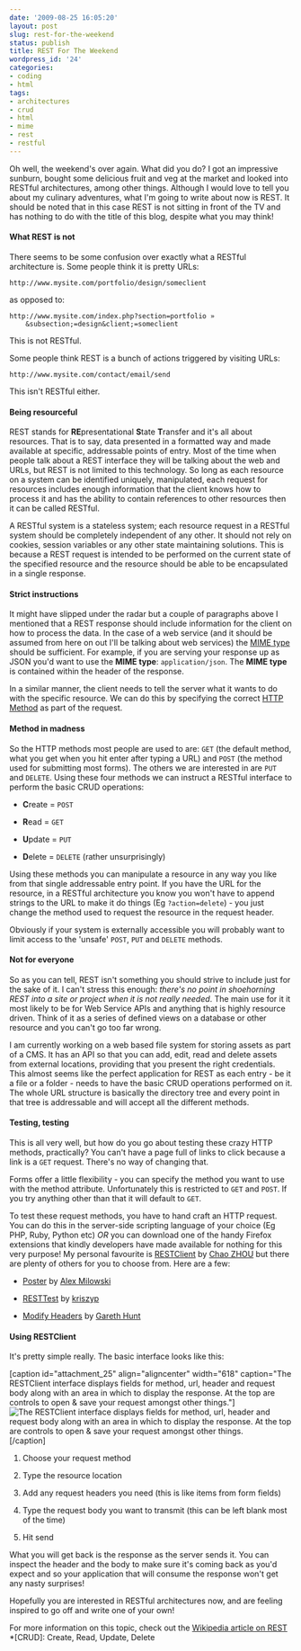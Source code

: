 ```yaml
---
date: '2009-08-25 16:05:20'
layout: post
slug: rest-for-the-weekend
status: publish
title: REST For The Weekend
wordpress_id: '24'
categories:
- coding
- html
tags:
- architectures
- crud
- html
- mime
- rest
- restful
---
```


Oh well, the weekend's over again. What did you do? I got an impressive sunburn, bought some delicious fruit and veg at the market and looked into RESTful architectures, among other things. Although I would love to tell you about my culinary adventures, what I'm going to write about now is REST. It should be noted that in this case REST is not sitting in front of the TV and has nothing to do with the title of this blog, despite what you may think!



#### What REST is not



There seems to be some confusion over exactly what a RESTful architecture is. Some people think it is pretty URLs:


    
    
    http://www.mysite.com/portfolio/design/someclient
    



as opposed to:


    
    
    http://www.mysite.com/index.php?section=portfolio »
        &subsection;=design&client;=someclient
    



This is not RESTful.

Some people think REST is a bunch of actions triggered by visiting URLs:


    
    
    http://www.mysite.com/contact/email/send
    



This isn't RESTful either.



#### Being resourceful



REST stands for **RE**presentational **S**tate **T**ransfer and it's all about resources. That is to say, data presented in a formatted way and made available at specific, addressable points of entry. Most of the time when people talk about a REST interface they will be talking about the web and URLs, but REST is not limited to this technology. So long as each resource on a system can be identified uniquely, manipulated, each request for resources includes enough information that the client knows how to process it and has the ability to contain references to other resources then it can be called RESTful.

A RESTful system is a stateless system; each resource request in a RESTful system should be completely independent of any other. It should not rely on cookies, session variables or any other state maintaining solutions. This is because a REST request is intended to be performed on the current state of the specified resource and the resource should be able to be encapsulated in a single response.



#### Strict instructions



It might have slipped under the radar but a couple of paragraphs above I mentioned that a REST response should include information for the client on how to process the data. In the case of a web service (and it should be assumed from here on out I'll be talking about web services) the [MIME type](http://en.wikipedia.org/wiki/MIME_type) should be sufficient. For example, if you are serving your response up as JSON you'd want to use the **MIME type**: `application/json`. The **MIME type** is contained within the header of the response.

In a similar manner, the client needs to tell the server what it wants to do with the specific resource. We can do this by specifying the correct [HTTP Method](http://en.wikipedia.org/wiki/Hypertext_Transfer_Protocol#Request_methods) as part of the request.



#### Method in madness



So the HTTP methods most people are used to are: `GET` (the default method, what you get when you hit enter after typing a URL) and `POST` (the method used for submitting most forms). The others we are interested in are `PUT` and `DELETE`. Using these four methods we can instruct a RESTful interface to perform the basic CRUD operations:




	
  * **C**reate = `POST`

	
  * **R**ead = `GET`

	
  * **U**pdate = `PUT`

	
  * **D**elete = `DELETE` (rather unsurprisingly)

	


Using these methods you can manipulate a resource in any way you like from that single addressable entry point. If you have the URL for the resource, in a RESTful architecture you know you won't have to append strings to the URL to make it do things (Eg `?action=delete`) - you just change the method used to request the resource in the request header.

Obviously if your system is externally accessible you will probably want to limit access to the 'unsafe' `POST`, `PUT` and `DELETE` methods.



#### Not for everyone



So as you can tell, REST isn't something you should strive to include just for the sake of it. I can't stress this enough: _there's no point in shoehorning REST into a site or project when it is not really needed_. The main use for it it most likely to be for Web Service APIs and anything that is highly resource driven. Think of it as a series of defined views on a database or other resource and you can't go too far wrong.

I am currently working on a web based file system for storing assets as part of a CMS. It has an API so that you can add, edit, read and delete assets from external locations, providing that you present the right credentials. This almost seems like the perfect application for REST as each entry - be it a file or a folder - needs to have the basic CRUD operations performed on it. The whole URL structure is basically the directory tree and every point in that tree is addressable and will accept all the different methods.



#### Testing, testing



This is all very well, but how do you go about testing these crazy HTTP methods, practically? You can't have a page full of links to click because a link is a `GET` request. There's no way of changing that. 

Forms offer a little flexibility - you can specify the method you want to use with the method attribute. Unfortunately this is restricted to `GET` and `POST`. If you try anything other than that it will default to `GET`.

To test these request methods, you have to hand craft an HTTP request. You can do this in the server-side scripting language of your choice (Eg PHP, Ruby, Python etc) _OR_ you can download one of the handy Firefox extensions that kindly developers have made available for nothing for this very purpose! My personal favourite is [RESTClient](https://addons.mozilla.org/en-US/firefox/addon/9780) by [Chao ZHOU](http://www.porphyry.org/) but there are plenty of others for you to choose from. Here are a few:




	
  * [Poster](https://addons.mozilla.org/en-US/firefox/addon/2691) by [Alex Milowski](http://www.milowski.com/)

	
  * [RESTTest](https://addons.mozilla.org/en-US/firefox/addon/5946) by [kriszyp](http://www.xucia.com/)

	
  * [Modify Headers](https://addons.mozilla.org/en-US/firefox/addon/967) by [Gareth Hunt](http://www.garethhunt.com/)





#### Using RESTClient



It's pretty simple really. The basic interface looks like this:

[caption id="attachment_25" align="aligncenter" width="618" caption="The RESTClient interface displays fields for method, url, header and request body along with an area in which to display the response. At the top are controls to open & save your request amongst other things."]![The RESTClient interface displays fields for method, url, header and request body along with an area in which to display the response. At the top are controls to open & save your request amongst other things.](http://www.norestfortheweekend.com/wp-content/uploads/2009/08/restclient.gif)[/caption]




	
  1. Choose your request method

	
  2. Type the resource location

	
  3. Add any request headers you need (this is like items from form fields)

	
  4. Type the request body you want to transmit (this can be left blank most of the time)

	
  5. Hit send



What you will get back is the response as the server sends it. You can inspect the header and the body to make sure it's coming back as you'd expect and so your application that will consume the response won't get any nasty surprises!

Hopefully you are interested in RESTful architectures now, and are feeling inspired to go off and write one of your own!



For more information on this topic, check out the [Wikipedia article on REST](http://en.wikipedia.org/wiki/Representational_State_Transfer)
  *[CRUD]: Create, Read, Update, Delete

